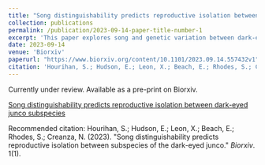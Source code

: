 ```yaml
---
title: "Song distinguishability predicts reproductive isolation between subspecies of the dark-eyed junco"
collection: publications
permalink: /publication/2023-09-14-paper-title-number-1
excerpt: 'This paper explores song and genetic variation between dark-eyed junco subspecies.'
date: 2023-09-14
venue: 'Biorxiv'
paperurl: "https://www.biorxiv.org/content/10.1101/2023.09.14.557432v1"
citation: 'Hourihan, S.; Hudson, E.; Leon, X.; Beach, E.; Rhodes, S.; Creanza, N. (2023). &quot;Song distinguishability predicts reproductive isolation between subspecies of the dark-eyed junco&quot; <i>Biorxiv</i>. 1(1).'
---
```

Currently under review. Available as a pre-print on Biorxiv.

[Song distinguishability predicts reproductive isolation between dark-eyed junco subspecies](https://www.biorxiv.org/content/10.1101/2023.09.14.557432v1)

Recommended citation: Hourihan, S.; Hudson, E.; Leon, X.; Beach, E.; Rhodes, S.; Creanza, N. (2023). "Song distinguishability predicts reproductive isolation between subspecies of the dark-eyed junco." <i>Biorxiv</i>. 1(1).
